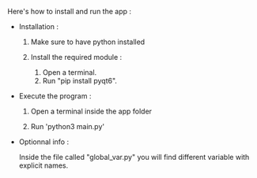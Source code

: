 Here's how to install and run the app :

- Installation :

  1. Make sure to have python installed

  2. Install the required module :
     1. Open a terminal.
     2. Run "pip install pyqt6".

- Execute the program :

  1. Open a terminal inside the app folder

  2. Run 'python3 main.py'

- Optionnal info :

  Inside the file called "global_var.py" you will find different variable with explicit names.
